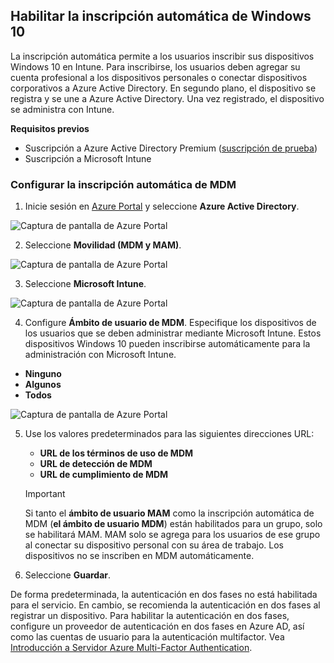 ## <a name="enable-windows-10-automatic-enrollment"></a>Habilitar la inscripción automática de Windows 10

La inscripción automática permite a los usuarios inscribir sus dispositivos Windows 10 en Intune. Para inscribirse, los usuarios deben agregar su cuenta profesional a los dispositivos personales o conectar dispositivos corporativos a Azure Active Directory. En segundo plano, el dispositivo se registra y se une a Azure Active Directory. Una vez registrado, el dispositivo se administra con Intune.

**Requisitos previos**
- Suscripción a Azure Active Directory Premium ([suscripción de prueba](http://go.microsoft.com/fwlink/?LinkID=816845))
- Suscripción a Microsoft Intune


### <a name="configure-automatic-mdm-enrollment"></a>Configurar la inscripción automática de MDM

1. Inicie sesión en [Azure Portal](https://portal.azure.com) y seleccione **Azure Active Directory**.

  ![Captura de pantalla de Azure Portal](../media/auto-enroll-azure-main.png)

2. Seleccione **Movilidad (MDM y MAM)**.

  ![Captura de pantalla de Azure Portal](../media/auto-enroll-mdm.png)

3. Seleccione **Microsoft Intune**.

  ![Captura de pantalla de Azure Portal](../media/auto-enroll-intune.png)

4. Configure **Ámbito de usuario de MDM**. Especifique los dispositivos de los usuarios que se deben administrar mediante Microsoft Intune. Estos dispositivos Windows 10 pueden inscribirse automáticamente para la administración con Microsoft Intune.

  - **Ninguno**
  - **Algunos**
  - **Todos**

   ![Captura de pantalla de Azure Portal](../media/auto-enroll-scope.png)

5. Use los valores predeterminados para las siguientes direcciones URL:
    - **URL de los términos de uso de MDM**
    - **URL de detección de MDM**
    - **URL de cumplimiento de MDM**

    > [!IMPORTANT]
    > Si tanto el **ámbito de usuario MAM** como la inscripción automática de MDM (**el ámbito de usuario MDM**) están habilitados para un grupo, solo se habilitará MAM. MAM solo se agrega para los usuarios de ese grupo al conectar su dispositivo personal con su área de trabajo. Los dispositivos no se inscriben en MDM automáticamente.

6. Seleccione **Guardar**.

De forma predeterminada, la autenticación en dos fases no está habilitada para el servicio. En cambio, se recomienda la autenticación en dos fases al registrar un dispositivo. Para habilitar la autenticación en dos fases, configure un proveedor de autenticación en dos fases en Azure AD, así como las cuentas de usuario para la autenticación multifactor. Vea [Introducción a Servidor Azure Multi-Factor Authentication](https://docs.microsoft.com/azure/multi-factor-authentication/multi-factor-authentication-get-started-cloud).
